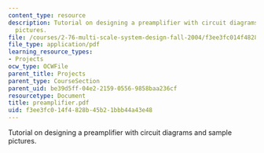 ```yaml
---
content_type: resource
description: Tutorial on designing a preamplifier with circuit diagrams and sample
  pictures.
file: /courses/2-76-multi-scale-system-design-fall-2004/f3ee3fc014f4828b45b21bbb44a43e48_preamplifier.pdf
file_type: application/pdf
learning_resource_types:
- Projects
ocw_type: OCWFile
parent_title: Projects
parent_type: CourseSection
parent_uid: be39d5ff-04e2-2159-0556-9858baa236cf
resourcetype: Document
title: preamplifier.pdf
uid: f3ee3fc0-14f4-828b-45b2-1bbb44a43e48
---
```

Tutorial on designing a preamplifier with circuit diagrams and sample pictures.

